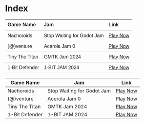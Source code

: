 # Index

<table style="border-collapse: collapse; width: 100%; font-family: Arial, sans-serif;">
  <thead>
    <tr style="border-bottom: 2px solid #ddd;">
      <th style="text-align: left; padding: 8px;">Game Name</th>
      <th style="text-align: left; padding: 8px;">Jam</th>
      <th style="text-align: left; padding: 8px;">Link</th>
    </tr>
  </thead>
  <tbody>
    <tr style="border-bottom: 1px solid #ddd;">
      <td style="padding: 8px;">Nachoroids</td>
      <td style="padding: 8px;">Stop Waiting for Godot Jam</td>
      <td style="padding: 8px;"><a href="https://alevanderbatman.itch.io/nachoroids" target="_blank">Play Now</a></td>
    </tr>
    <tr style="border-bottom: 1px solid #ddd;">
      <td style="padding: 8px;">(@)venture</td>
      <td style="padding: 8px;">Acerola Jam 0</td>
      <td style="padding: 8px;"><a href="https://alevanderbatman.itch.io/at-venture" target="_blank">Play Now</a></td>
    </tr>
    <tr style="border-bottom: 1px solid #ddd;">
      <td style="padding: 8px;">Tiny The Titan</td>
      <td style="padding: 8px;">GMTK Jam 2024</td>
      <td style="padding: 8px;"><a href="https://alevanderbatman.itch.io/tiny-the-titan" target="_blank">Play Now</a></td>
    </tr>
    <tr style="border-bottom: 1px solid #ddd;">
      <td style="padding: 8px;">1-Bit Defender</td>
      <td style="padding: 8px;">1-BIT JAM 2024</td>
      <td style="padding: 8px;"><a href="https://alevanderbatman.itch.io/1bit-defender" target="_blank">Play Now</a></td>
    </tr>
  </tbody>
</table>


| Game Name        | Jam                     | Link                                                                 |
|-------------------|-------------------------|----------------------------------------------------------------------|
| Nachoroids        | Stop Waiting for Godot Jam | [Play Now](https://alevanderbatman.itch.io/nachoroids)               |
| (@)venture        | Acerola Jam 0           | [Play Now](https://alevanderbatman.itch.io/at-venture)               |
| Tiny The Titan    | GMTK Jam 2024           | [Play Now](https://alevanderbatman.itch.io/tiny-the-titan)           |
| 1-Bit Defender    | 1-BIT JAM 2024          | [Play Now](https://alevanderbatman.itch.io/1bit-defender)            |
